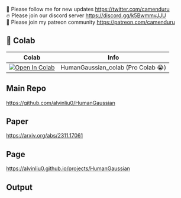 🐣 Please follow me for new updates https://twitter.com/camenduru <br />
🔥 Please join our discord server https://discord.gg/k5BwmmvJJU <br />
🥳 Please join my patreon community https://patreon.com/camenduru <br />

## 🦒 Colab

| Colab | Info
| --- | --- |
[![Open In Colab](https://colab.research.google.com/assets/colab-badge.svg)](https://colab.research.google.com/github/camenduru/HumanGaussian-colab/blob/main/HumanGaussian_colab.ipynb) | HumanGaussian_colab (Pro Colab 😭)

## Main Repo
https://github.com/alvinliu0/HumanGaussian

## Paper
https://arxiv.org/abs/2311.17061

## Page
https://alvinliu0.github.io/projects/HumanGaussian

## Output

